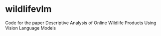 # wildlifevlm
Code for the paper Descriptive Analysis of Online Wildlife Products Using Vision Language Models
